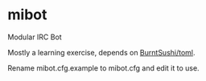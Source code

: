 # mibot

Modular IRC Bot

Mostly a learning exercise, depends on [BurntSushi/toml](https://github.com/BurntSushi/toml).

Rename mibot.cfg.example to mibot.cfg and edit it to use.
